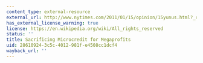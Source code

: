 ```yaml
---
content_type: external-resource
external_url: http://www.nytimes.com/2011/01/15/opinion/15yunus.html?_r=1
has_external_license_warning: true
license: https://en.wikipedia.org/wiki/All_rights_reserved
status: ''
title: Sacrificing Microcredit for Megaprofits
uid: 28610924-3c5c-4012-981f-e4508cc1dcf4
wayback_url: ''
---
```

